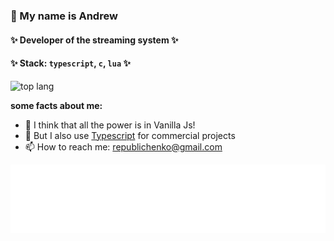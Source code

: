 ### 👋 My name is Andrew

#### ✨ Developer of the streaming system ✨
#### ✨ Stack: `typescript`, `c`, `lua` ✨



![top lang](https://github-readme-stats.vercel.app/api/top-langs/?username=turbokirichenko&hide=shell,Dockerfile,solidity,svelte,css,scss,html)

**some facts about me:**
- 🚀 I think that all the power is in Vanilla Js!
- 🍉 But I also use [Typescript](https://www.typescriptlang.org/) for commercial projects
- 📫 How to reach me: [republichenko@gmail.com](mailto:turbokirichenko@outlook.com)

![blob](/blob.svg)
